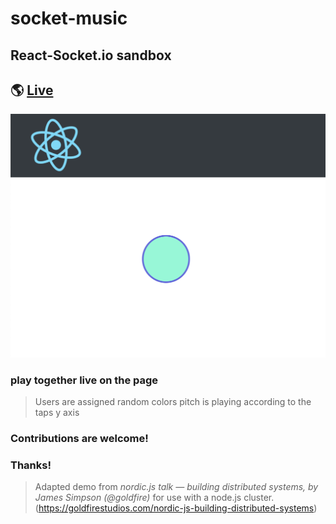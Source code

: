 
# socket-music

## React-Socket.io sandbox

## 🌎 [Live](https://socket-music.herokuapp.com/)

![screenshot](client/public/screenshot1.png)

### play together live on the page

> Users are assigned random colors
> pitch is playing according to the taps y axis

### Contributions are welcome!

### Thanks!
> Adapted demo from *nordic.js talk &mdash; building distributed systems, by James Simpson (@goldfire)* for use with a node.js cluster.
> (https://goldfirestudios.com/nordic-js-building-distributed-systems)


